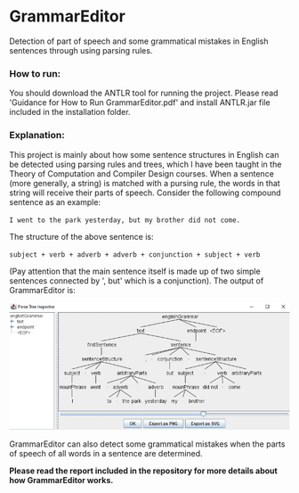 # GrammarEditor
Detection of part of speech and some grammatical mistakes in English sentences through using parsing rules.

### How to run: 

You should download the ANTLR tool for running the project. Please read 'Guidance for How to Run GrammarEditor.pdf' and install ANTLR.jar file included in the installation folder.

### Explanation:

This project is mainly about how some sentence structures in English can be detected using parsing rules and trees, which I have been taught in the Theory of Computation and Compiler Design courses. When a sentence (more generally, a string) is matched with a pursing rule, the words in that string will receive their parts of speech. Consider the following compound sentence as an example:

`
I went to the park yesterday, but my brother did not come.
`

The structure of the above sentence is:

`
subject + verb + adverb + adverb + conjunction + subject + verb
`

(Pay attention that the main sentence itself is made up of two simple sentences connected by ', but' which is a conjunction). The output of GrammarEditor is:

![img0](./installation/31.JPG)


GrammarEditor can also detect some grammatical mistakes when the parts of speech of all words in a sentence are determined. 

$\textbf{Please read the report included in the repository for more details about how GrammarEditor works.}$
